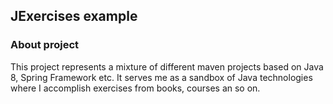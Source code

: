 ## JExercises example
### About project
This project represents a mixture of different maven projects based on Java 8, Spring Framework etc. It serves me as a sandbox of Java technologies where I accomplish exercises from books, courses an so on.
